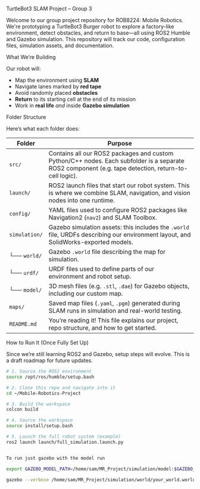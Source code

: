 TurtleBot3 SLAM Project – Group 3

Welcome to our group project repository for ROB8224: Mobile Robotics. We're prototyping a TurtleBot3 Burger robot to explore a factory-like environment, detect obstacles, and return to base—all using ROS2 Humble and Gazebo simulation. This repository will track our code, configuration files, simulation assets, and documentation.

What We’re Building

Our robot will:
- Map the environment using **SLAM**
- Navigate lanes marked by **red tape**
- Avoid randomly placed **obstacles**
- **Return** to its starting cell at the end of its mission
- Work in **real life** *and* inside **Gazebo simulation**

Folder Structure

Here’s what each folder does:

| Folder | Purpose |
|--------|---------|
| `src/` | Contains all our ROS2 packages and custom Python/C++ nodes. Each subfolder is a separate ROS2 component (e.g. tape detection, return-to-cell logic). |
| `launch/` | ROS2 launch files that start our robot system. This is where we combine SLAM, navigation, and vision nodes into one runtime. |
| `config/` | YAML files used to configure ROS2 packages like Navigation2 (`nav2`) and SLAM Toolbox. |
| `simulation/` | Gazebo simulation assets: this includes the `.world` file, URDFs describing our environment layout, and SolidWorks-exported models. |
| └── `world/` | Gazebo `.world` file describing the map for simulation. |
| └── `urdf/` | URDF files used to define parts of our environment and robot setup. |
| └── `model/` | 3D mesh files (e.g. `.stl`, `.dae`) for Gazebo objects, including our custom map. |
| `maps/` | Saved map files (`.yaml`, `.pgm`) generated during SLAM runs in simulation and real-world testing. |
| `README.md` | You’re reading it! This file explains our project, repo structure, and how to get started. |

How to Run It (Once Fully Set Up)

Since we’re still learning ROS2 and Gazebo, setup steps will evolve. This is a draft roadmap for future updates.

```bash
# 1. Source the ROS2 environment
source /opt/ros/humble/setup.bash

# 2. Clone this repo and navigate into it
cd ~/Mobile-Robotics-Project

# 3. Build the workspace
colcon build

# 4. Source the workspace
source install/setup.bash

# 5. Launch the full robot system (example)
ros2 launch launch/full_simulation.launch.py


To run just gazebo with the model run

export GAZEBO_MODEL_PATH=/home/sam/MR_Project/simulation/model:$GAZEBO_MODEL_PATH

gazebo --verbose /home/sam/MR_Project/simulation/world/your_world.world

